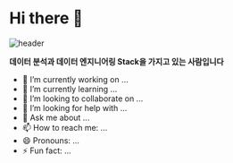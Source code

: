# Hi there 👋
![header](https://capsule-render.vercel.app/api?type=waving&color=auto&height=360&text=안녕하시요%21&fontSize=70&fontAlign=50&fontAlignY=50&desc=Happy+Coding+Day&descSize=20&descAlign=50&descAlignY=60)

**데이터 분석과 데이터 엔지니어링 Stack을 가지고 있는 사람입니다** 

- 🔭 I’m currently working on ...
- 🌱 I’m currently learning ...
- 👯 I’m looking to collaborate on ...
- 🤔 I’m looking for help with ...
- 💬 Ask me about ...
- 📫 How to reach me: ...
- 😄 Pronouns: ...
- ⚡ Fun fact: ...

